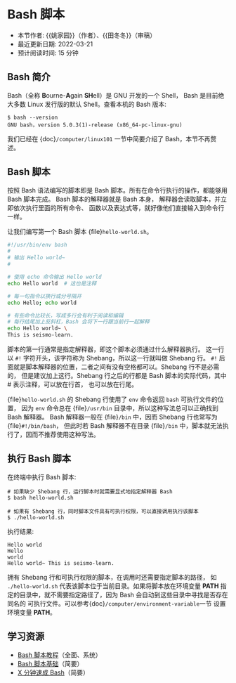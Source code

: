 # Bash 脚本

- 本节作者: {{姚家园}}（作者）、{{田冬冬}}（审稿）
- 最近更新日期: 2022-03-21
- 预计阅读时间: 15 分钟

## Bash 简介

Bash（全称 **B**ourne-**A**gain **SH**ell）是 GNU 开发的一个 Shell，
Bash 是目前绝大多数 Linux 发行版的默认 Shell。查看本机的 Bash 版本:

```
$ bash --version
GNU bash，version 5.0.3(1)-release (x86_64-pc-linux-gnu)
```

我们已经在 {doc}`/computer/linux101` 一节中简要介绍了 Bash，本节不再赘述。

## Bash 脚本

按照 Bash 语法编写的脚本即是 Bash 脚本。所有在命令行执行的操作，都能够用 Bash 脚本完成。
Bash 脚本的解释器就是 Bash 本身， 解释器会读取脚本，并立即依次执行里面的所有命令、
函数以及表达式等，就好像他们直接输入到命令行一样。

让我们编写第一个 Bash 脚本 {file}`hello-world.sh`。

```bash
#!/usr/bin/env bash
#
# 输出 Hello world~
#

# 使用 echo 命令输出 Hello world
echo Hello world  # 这也是注释

# 每一句指令以换行或分号隔开
echo Hello; echo world

# 有些命令比较长，写成多行会有利于阅读和编辑
# 每行结尾加上反斜杠，Bash 会将下一行跟当前行一起解释
echo Hello world~ \
This is seismo-learn.
```

脚本的第一行通常是指定解释器，即这个脚本必须通过什么解释器执行。
这一行以 `#!` 字符开头，该字符称为 Shebang，所以这一行就叫做 Shebang 行。
`#!` 后面就是脚本解释器的位置，二者之间有没有空格都可以。Shebang 行不是必需的，
但是建议加上这行。Shebang 行之后的行都是 Bash 脚本的实际代码，其中 # 表示注释，可以放在行首，
也可以放在行尾。

{file}`hello-world.sh` 的 Shebang 行使用了 `env` 命令返回 `bash` 可执行文件的位置，
因为 `env` 命令总在 {file}`/usr/bin` 目录中，所以这种写法总可以正确找到 Bash 解释器。
Bash 解释器一般在 {file}`/bin` 中，因而 Shebang 行也常写为 {file}`#!/bin/bash`，
但此时若 Bash 解释器不在目录 {file}`/bin` 中，脚本就无法执行了，因而不推荐使用这种写法。

## 执行 Bash 脚本

在终端中执行 Bash 脚本:

```
# 如果缺少 Shebang 行，运行脚本时就需要显式地指定解释器 Bash
$ bash hello-world.sh

# 如果有 Shebang 行，同时脚本文件具有可执行权限，可以直接调用执行该脚本
$ ./hello-world.sh
```

执行结果:

```
Hello world
Hello
world
Hello world~ This is seismo-learn.
```

拥有 Shebang 行和可执行权限的脚本，在调用时还需要指定脚本的路径，
如 `./hello-world.sh` 代表该脚本位于当前目录。如果将脚本放在环境变量 **PATH**
指定的目录中，就不需要指定路径了，因为 Bash 会自动到这些目录中寻找是否存在同名的
可执行文件。可以参考{doc}`/computer/environment-variable`一节
设置环境变量 **PATH**。

## 学习资源

- [Bash 脚本教程](https://wangdoc.com/bash/)（全面、系统）
- [Bash 脚本基础](https://101.lug.ustc.edu.cn/Ch06/#bash-usage)（简要）
- [X 分钟速成 Bash](https://learnxinyminutes.com/docs/zh-cn/bash-cn/)（简要）
